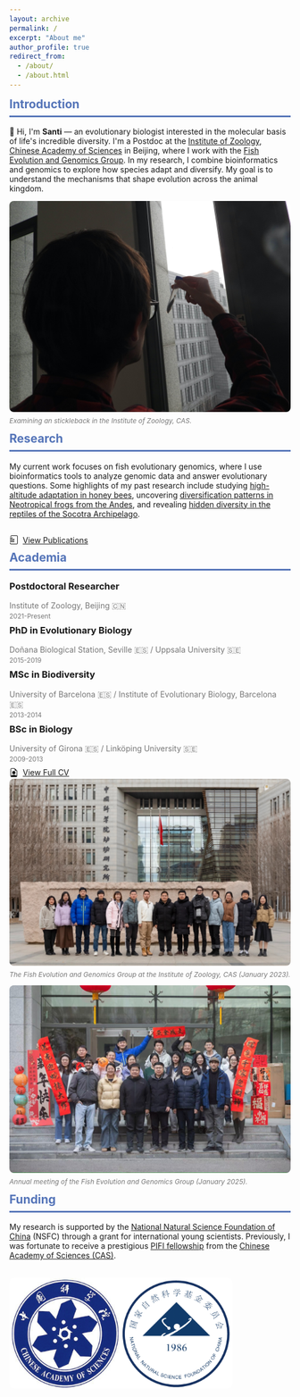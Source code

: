 ```yaml
---
layout: archive
permalink: /
excerpt: "About me"
author_profile: true
redirect_from:
  - /about/
  - /about.html
---
```


<div class="section-card">
  <h2 style="color: #5474B8; border-bottom: 3px solid #5474B8; padding-bottom: 0.5rem; margin-top: 0.5rem;">Introduction</h2>
  <p>👋 Hi, I'm <strong>Santi</strong> — an evolutionary biologist interested in the molecular basis of life's incredible diversity. I'm a Postdoc at the <a href="http://english.ioz.cas.cn/" target="_blank">Institute of Zoology, Chinese Academy of Sciences</a> in Beijing, where I work with the <a href="https://guolaboratory.com/" target="_blank">Fish Evolution and Genomics Group</a>. In my research, I combine bioinformatics and genomics to explore how species adapt and diversify. My goal is to understand the mechanisms that shape evolution across the animal kingdom.</p>
</div>

<div style="display: grid; grid-template-columns: repeat(auto-fit, minmax(300px, 1fr)); gap: 1rem; margin-top: 2rem 0;">
  <img src="/images/santi_stickleback.jpg" alt="Dr. Montero-Mendieta conducting fish research" style="border-radius: 8px;">
</div>
<p style="text-align: left; margin-top: 8px; font-size: 12px; color: #777; font-style: italic;">Examining an stickleback in the Institute of Zoology, CAS.</p>

<div class="section-card">
  <h2 style="color: #5474B8; border-bottom: 3px solid #5474B8; padding-bottom: 0.5rem; margin-top: 0.5rem;">Research</h2>
  <p>My current work focuses on fish evolutionary genomics, where I use bioinformatics tools to analyze genomic data and answer evolutionary questions. Some highlights of my past research include studying <a href="https://onlinelibrary.wiley.com/doi/10.1111/mec.14986" target="_blank">high-altitude adaptation in honey bees</a>, uncovering <a href="https://doi.org/10.1016/j.ympev.2021.107167" target="_blank">diversification patterns in Neotropical frogs from the Andes</a>, and revealing <a href="https://doi.org/10.1371/journal.pone.0149985" target="_blank">hidden diversity in the reptiles of the Socotra Archipelago</a>.</p>
  <a href="/publications/" class="button" style="display: inline-flex; align-items: center; gap: 0.5rem; margin-top: 1rem;">  <!-- Added View Publications Button here -->
    <svg xmlns="http://www.w3.org/2000/svg" width="16" height="16" fill="currentColor" class="bi bi-journal-richtext" viewBox="0 0 16 16">
      <path d="M7.5 6.5h1a.5.5 0 0 1 .5.5v.5a.5.5 0 0 1-.5.5h-1a.5.5 0 0 1-.5-.5v-.5a.5.5 0 0 1 .5-.5z"/>
      <path d="M3 0h10a2 2 0 0 1 2 2v12a2 2 0 0 1-2 2H3a2 2 0 0 1-2-2v-1h1v1a1 1 0 0 0 1 1h10a1 1 0 0 0 1-1V2a1 1 0 0 0-1-1H4a1 1 0 0 0-1 1v1H2V2a2 2 0 0 1 2-2z"/>
      <path d="M1 5v-.5a.5.5 0 0 1 .5-.5h4a.5.5 0 0 1 .5.5V5a.5.5 0 0 1-.5.5h-4a.5.5 0 0 1-.5-.5zm0 3v-.5a.5.5 0 0 1 .5-.5h7a.5.5 0 0 1 .5.5V8a.5.5 0 0 1-.5.5h-7a.5.5 0 0 1-.5-.5zm0 3v-.5a.5.5 0 0 1 .5-.5h7a.5.5 0 0 1 .5.5v.5a.5.5 0 0 1-.5.5h-7a.5.5 0 0 1-.5-.5z"/>
    </svg>
    View Publications
  </a>
</div>

<div class="section-card">
  <h2 style="color: #5474B8; border-bottom: 3px solid #5474B8; padding-bottom: 0.5rem; margin-top: 0.5rem;">Academia</h2>
  <div class="timeline">
    <div class="timeline-item">
      <h3 style="margin-top: 0;">Postdoctoral Researcher</h3>
      <p style="margin: 0.5rem 0; color: #777;">Institute of Zoology, Beijing 🇨🇳<br>
      <small>2021-Present</small></p>
    </div>
    <div class="timeline-item">
      <h3 style="margin-top: 0;">PhD in Evolutionary Biology</h3>
      <p style="margin: 0.5rem 0; color: #777;">Doñana Biological Station, Seville 🇪🇸 / Uppsala University 🇸🇪<br>
      <small>2015-2019</small></p>
    </div>
    <div class="timeline-item">
      <h3 style="margin-top: 0;">MSc in Biodiversity</h3>
      <p style="margin: 0.5rem 0; color: #777;">University of Barcelona 🇪🇸 / Institute of Evolutionary Biology, Barcelona 🇪🇸<br>
      <small>2013-2014</small></p>
    </div>
    <div class="timeline-item">
      <h3 style="margin-top: 0;">BSc in Biology</h3>
      <p style="margin: 0.5rem 0; color: #777;">University of Girona 🇪🇸 / Linköping University 🇸🇪<br>
      <small>2009-2013</small></p>
    </div>
  </div>
  <a href="/cv/" class="button" style="display: inline-flex; align-items: center; gap: 0.5rem;">
    <svg xmlns="http://www.w3.org/2000/svg" width="16" height="16" fill="currentColor" class="bi bi-file-earmark-person" viewBox="0 0 16 16">
      <path d="M11 8a3 3 0 1 1-6 0 3 3 0 0 1 6 0z"/>
      <path d="M14 14V4.5L9.5 0H4a2 2 0 0 0-2 2v12a2 2 0 0 0 2 2h8a2 2 0 0 0 2-2zM9.5 3A1.5 1.5 0 0 0 11 4.5h2v9.255S12 12 8 12s-5 1.755-5 1.755V2a1 1 0 0 1 1-1h5.5v2z"/>
    </svg>
View Full CV
  </a>
</div>

<div style="display: grid; grid-template-columns: repeat(auto-fit, minmax(300px, 1fr)); gap: 1rem; margin-top: 2rem 0;">
  <img src="/images/FEGG_2023.jpg" alt="Research group photo" style="border-radius: 8px;">
</div>
<p style="text-align: left; margin-top: 8px; font-size: 12px; color: #777; font-style: italic;">The Fish Evolution and Genomics Group at the Institute of Zoology, CAS (January 2023).</p>

<div style="display: grid; grid-template-columns: repeat(auto-fit, minmax(300px, 1fr)); gap: 1rem; margin-top: 2rem 0;">
  <img src="/images/FEGG_2024_annual_meeting.jpg" alt="Research group photo" style="border-radius: 8px;">
</div>
<p style="text-align: left; margin-top: 8px; font-size: 12px; color: #777; font-style: italic;">Annual meeting of the Fish Evolution and Genomics Group (January 2025).</p>

<div class="section-card">
  <h2 style="color: #5474B8; border-bottom: 3px solid #5474B8; padding-bottom: 0.5rem; margin-top: 0.5rem;">Funding</h2>
  <p>My research is supported by the <a href="https://www.nsfc.gov.cn/english/site_1/index.html" target="_blank">National Natural Science Foundation of China</a> (NSFC) through a grant for international young scientists. Previously, I was fortunate to receive a prestigious <a href="http://international-talent.cas.cn/front/pc.html#/bicsite/pifiIntroduce/pifi" target="_blank">PIFI fellowship</a> from the <a href="https://english.cas.cn" target="_blank">Chinese Academy of Sciences (CAS)</a>.</p>
  <div style="display: grid; grid-template-columns: repeat(auto-fit, minmax(200px, 1fr)); gap: 1rem; margin: 2rem 0;">
    <img src="/images/logos_cas_nsfc.png" alt="logos_cas_nsfc" style="max-height: 400px; max-width: 400px; border-radius: 8px; width: 100%;">
  </div>
</div>
